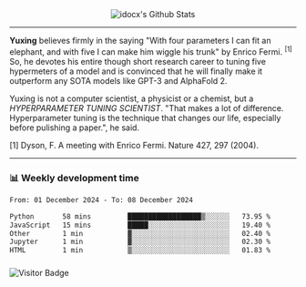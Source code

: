<div align="center">
    <img align="center" src="https://github-readme-stats.vercel.app/api?username=idocx&show_icons=true&count_private=true&hide_border=true" alt="idocx's Github Stats"></img>
</div>

---

**Yuxing** believes firmly in the saying "With four parameters I can fit an elephant, and with five I can make him wiggle his trunk" by Enrico Fermi. <sup>[1]</sup> So, he devotes his entire though short research career to tuning five hypermeters of a model and is convinced that he will finally make it outperform any SOTA models like GPT-3 and AlphaFold 2.

Yuxing is not a computer scientist, a physicist or a chemist, but a *HYPERPARAMETER TUNING SCIENTIST*. "That makes a lot of difference. Hyperparameter tuning is the technique that changes our life, especially before pulishing a paper.", he said.

[1] Dyson, F. A meeting with Enrico Fermi. Nature 427, 297 (2004).


---

### 📊 Weekly development time
<!--START_SECTION:waka-->

```txt
From: 01 December 2024 - To: 08 December 2024

Python       58 mins         ██████████████████▒░░░░░░   73.95 %
JavaScript   15 mins         █████░░░░░░░░░░░░░░░░░░░░   19.40 %
Other        1 min           ▓░░░░░░░░░░░░░░░░░░░░░░░░   02.40 %
Jupyter      1 min           ▓░░░░░░░░░░░░░░░░░░░░░░░░   02.30 %
HTML         1 min           ▒░░░░░░░░░░░░░░░░░░░░░░░░   01.83 %
```

<!--END_SECTION:waka-->

### 

![Visitor Badge](https://visitor-badge.laobi.icu/badge?page_id=idocx.idocx)